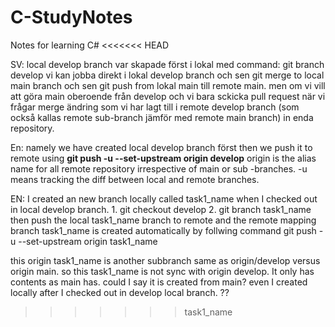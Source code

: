 # C-StudyNotes
Notes for learning C#
<<<<<<< HEAD

SV:
local develop branch var skapade först i lokal med command: git branch develop 
vi kan jobba direkt i lokal develop branch och sen git merge to local main branch och sen git push from lokal main till remote main. 
men om vi vill att göra main oberoende från develop och vi bara sckicka pull request när vi frågar merge ändring som vi har lagt till i remote develop branch (som också kallas remote sub-branch jämför med remote main branch) in enda repository. 

En: 
namely we have created local develop branch först then we push it to remote using **git push -u --set-upstream origin develop**
origin is the alias name for all remote repository irrespective of main or sub -branches. 
-u means tracking the diff between local and remote branches. 

EN:
I created an new branch locally called task1_name when I checked out in local develop branch. 1. git checkout develop 2. git branch task1_name
then push the local task1_name branch to remote and the remote mapping branch task1_name is created automatically by follwing command 
git push -u --set-upstream origin task1_name 

this origin task1_name is another subbranch same as origin/develop versus origin main. 
so this task1_name is not sync with origin develop. It only has contents as main has. could I say it is created from main? even I created locally after I checked out in develop local branch. ??

>>>>>>> task1_name

